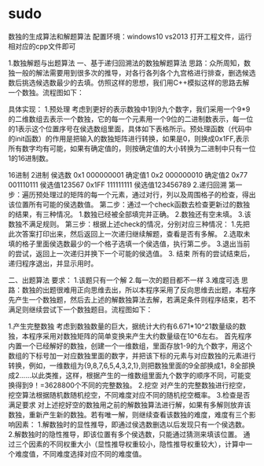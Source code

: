 # sudo
数独的生成算法和解题算法
配置环境：windows10 vs2013
打开工程文件，运行相对应的cpp文件即可



1.数独解题与出题算法
一、基于递归回溯法的数独解题算法
思路：众所周知，数独一般的解法需要用到很多次的推导，对各行各列各个九宫格进行排查，删选候选数后挑选候选数最少的去填。仿照这样的思想，我们用C++模拟这样的思路去解一个数独。流程图如下：

具体实现：
1.预处理
考虑到更好的表示数独中1到9九个数字，我们采用一个9*9的二维数组去表示一个数独，它的每一个元素用一个9位的二进制数表示，每一位的1表示这个位置序号在侯选数组里面，具体如下表格所示。预处理函数（代码中的init函数）的作用是把输入的数独矩阵进行转换，如果是0，则换成0x1FF,表示所有数字均有可能，如果有确定值的，则按确定值的大小转换为二进制中只有一位1的16进制数。



16进制	2进制	侯选数
0x1	000000001	确定值1
0x2	000000010	确定值2
0x77	001110111	侯选值123567
0x1FF	111111111	侯选值123456789
2.递归回溯
第一步：遍历预处理过的矩阵的每一个元素，通过对行，列以及周围格子的检查，得出该位置所有可能的侯选数值。
第二步：通过一个check函数去检查更新过的数独的结果，有三种情况。
1.数独已经被全部填完并正确。
2.数独还有空未填。
3.该数独不满足规则。
第三步：根据上述check的情况，分别对应三种情况：
1.先把此次答案打印出来，然后返回上一次递归继续解题，查看是否有多解。
2.选取未填的格子里面侯选数最少的一个格子选填一个侯选值，执行第二步。
3.退出当前的尝试，返回上一次递归并换下一个可能的侯选值。
3.  结束
所有的尝试结束后，递归程序退出，并显示用时。



二、出题算法
要求：
1.该题只有一个解
2.每一次的题目都不一样
3.难度可选
思路：数独的出题很难用正向思维去出，所以本程序采用了反向思维去出题，本程序先产生一个数独题，然后去上述的解数独算法去解，若满足条件则程序结束，若不满足则继续尝试下一个数独题目。流程图如下：

1.产生完整数独
   考虑到数独数量的巨大，据统计大约有6.671*10^21数量级的数独，本程序采用对数独矩阵的简单变换来产生大约数量级在10^6左右。
   首先程序内置一个已经解好的数独，创建一个一维数组，里面存放1-9的九个数字，用这个数组的下标号加一对应数独里面的数字，并把该下标的元素与对应数独的元素进行转换，例如，一维数组为{9,8,7,6,5,4,3,2,1},则把数独里面的9全部换成1，8全部换成2……以此类推，这样，根据产生的一维数组里面九个数字的顺序不同，可能变换得到9！=3628800个不同的完整数独。
2.挖空
对产生的完整数独进行挖空，挖空算法根据随机数随机挖空，不同难度对应不同的随机挖空概率。
3.检查是否满足要求
对上述挖好空的数独用之前的解数独算法进行解，如果有多解则放弃该数独，重新产生新的数独。若有唯一解，则继续查看该数独的难度，难度有三个影响因素：
1.解数独时的显性推导，即通过侯选数删选以后发现只有一个侯选数。
2.解数独时的隐性推导，即该位置有多个侯选数，只能通过猜测来填该位置。
通过三个因素的不同权重大小（显性推导权重较小，隐性推导权重较大），计算中一个难度值，不同难度选择对应不同的难度值。


   
